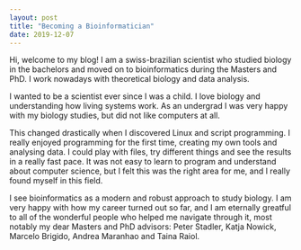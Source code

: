 ```yaml
---
layout: post
title: "Becoming a Bioinformatician"
date: 2019-12-07
---
```


Hi, welcome to my blog! I am a swiss-brazilian scientist who studied biology in the bachelors and moved on to bioinformatics during the Masters and PhD. I work nowadays with theoretical biology and data analysis. 

I wanted to be a scientist ever since I was a child.
I love biology and understanding how living systems work. As an undergrad I was very happy with my biology studies, but did not like computers at all. 

This changed drastically when I discovered Linux and script programming. I really enjoyed 
programming for the first time, creating my own tools and analysing data. I could play with files, try
different things and see the results in a really fast pace. It was not easy to learn to program and understand about
computer science, but I felt this was the right area for me, and I really found myself in this field.  

I see bioinformatics 
as a modern and robust approach to study biology. I am very happy with how my career turned out so far, and I am eternally 
greatful to all of the wonderful people who helped me navigate through it, most notably my dear Masters and PhD advisors: Peter Stadler, Katja Nowick, Marcelo Brigido, Andrea Maranhao and Taina Raiol.
